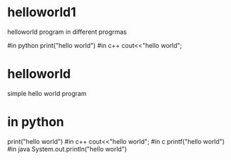 # helloworld1
helloworld program in different progrmas


#in python
print("hello world")
#in c++
cout<<"hello world";
# helloworld
simple hello world program
# in python
print("hello world")
#in c++
cout<<"hello world";
#in c
printf("hello world")
#in java
System.out.println("hello world")
